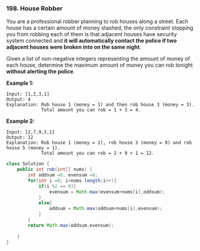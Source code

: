 ### 198. House Robber

You are a professional robber planning to rob houses along a street. Each house has a certain amount of money stashed, the only constraint stopping you from robbing each of them is that adjacent houses have security system connected and **it will automatically contact the police if two adjacent houses were broken into on the same night**.

Given a list of non-negative integers representing the amount of money of each house, determine the maximum amount of money you can rob tonight **without alerting the police**.

**Example 1:**

```
Input: [1,2,3,1]
Output: 4
Explanation: Rob house 1 (money = 1) and then rob house 3 (money = 3).
             Total amount you can rob = 1 + 3 = 4.
```

**Example 2:**

```
Input: [2,7,9,3,1]
Output: 12
Explanation: Rob house 1 (money = 2), rob house 3 (money = 9) and rob house 5 (money = 1).
             Total amount you can rob = 2 + 9 + 1 = 12.
```

~~~java
class Solution {
    public int rob(int[] nums) {
        int oddsum =0, evensum =0;
        for(int i =0; i<nums.length;i++){
            if(i %2 == 0){
                evensum = Math.max(evensum+nums[i],oddsum);
            }
            else{
                oddsum = Math.max(oddsum+nums[i],evensum);
            }
        }
        return Math.max(oddsum,evensum);
        
    }
}
~~~

